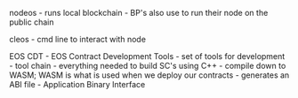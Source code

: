 nodeos
    - runs local blockchain
    - BP's also use to run their node on the public chain

cleos
    - cmd line to interact with node

EOS CDT
    - EOS Contract Development Tools
    - set of tools for development
        - tool chain
    - everything needed to build SC's using C++
        - compile down to WASM; WASM is what is used when we deploy our contracts
    - generates an ABI file
        - Application Binary Interface